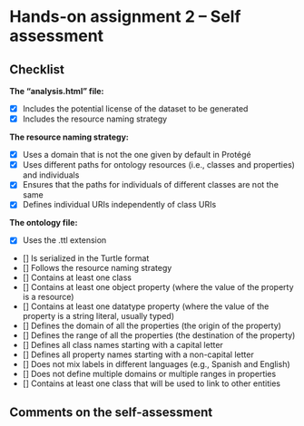 # Hands-on assignment 2 – Self assessment

## Checklist

**The “analysis.html” file:**

- [x] Includes the potential license of the dataset to be generated
- [x] Includes the resource naming strategy

**The resource naming strategy:**

- [x] Uses a domain that is not the one given by default in Protégé
- [x] Uses different paths for ontology resources (i.e., classes and properties) and individuals
- [x] Ensures that the paths for individuals of different classes are not the same
- [x] Defines individual URIs independently of class URIs

**The ontology file:**

- [x] Uses the .ttl extension
- [] Is serialized in the Turtle format
- [] Follows the resource naming strategy
- [] Contains at least one class
- [] Contains at least one object property (where the value of the property is a resource)
- [] Contains at least one datatype property (where the value of the property is a string literal, usually typed)
- [] Defines the domain of all the properties (the origin of the property)
- [] Defines the range of all the properties (the destination of the property)
- [] Defines all class names starting with a capital letter
- [] Defines all property names starting with a non-capital letter
- [] Does not mix labels in different languages (e.g., Spanish and English)
- [] Does not define multiple domains or multiple ranges in properties
- [] Contains at least one class that will be used to link to other entities

## Comments on the self-assessment
